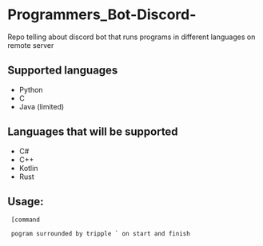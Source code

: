 # Programmers_Bot-Discord-
Repo telling about discord bot that runs  programs in different languages on remote server

## Supported languages
  * Python
  * C
  * Java (limited)
  
## Languages that will be supported
  * C#
  * C++
  * Kotlin
  * Rust

## Usage:
```
 [command
 
 pogram surrounded by tripple ` on start and finish
 
 
```
